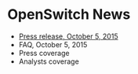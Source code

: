 # OpenSwitch News

-	[Press release, October 5, 2015](/documents/user/press-release-2015-10-05)
-	FAQ, October 5, 2015
-	Press coverage
-	Analysts coverage
